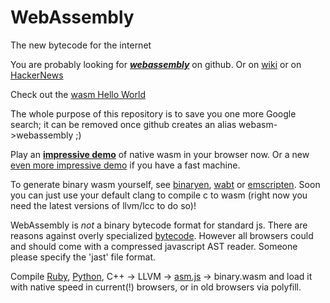 # WebAssembly 
The new bytecode for the internet

You are probably looking for [***webassembly***](https://github.com/WebAssembly/design) on github.
Or on [wiki](https://en.wikipedia.org/wiki/WebAssembly) or on [HackerNews](https://hn.algolia.com/?query=webassembly&sort=byPopularity&prefix&page=0&dateRange=all&type=story)

Check out the [wasm Hello World](https://wasdk.github.io/WasmFiddle/?5z6xr#)

The whole purpose of this repository is to save you one more Google search;
  it can be removed once github creates an alias webasm->webassembly ;)

Play an [**impressive demo**](https://files.unity3d.com/jonas/AngryBots/) of native wasm in your browser now.
Or a new [even more impressive demo](https://s3.amazonaws.com/mozilla-games/ZenGarden/EpicZenGarden.html) if you have a fast machine.

To generate binary wasm yourself, see [binaryen](https://github.com/WebAssembly/binaryen), [wabt](https://github.com/WebAssembly/wabt) or [emscripten](https://github.com/kripken/emscripten). Soon you can just use your default clang to compile c to wasm (right now you need the latest versions of llvm/lcc to do so)!

WebAssembly is *not* a binary bytecode format for standard js. 
There are reasons against overly specialized [bytecode](http://www.2ality.com/2011/01/what-is-javascript-equivalent-of-java.html). However all browsers could and should come with a compressed javascript AST reader. Someone please specify the 'jast' file format.

Compile [Ruby](http://ruby.dj/), [Python](https://github.com/replit/repl.it), C++ -> LLVM -> [asm.js](https://en.wikipedia.org/wiki/Asm.js) -> binary.wasm and load it with native speed in current(!) browsers, or in old browsers via polyfill.
